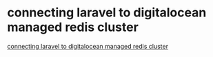 # connecting laravel to digitalocean managed redis cluster

[connecting laravel to digitalocean managed redis cluster](https://aregsar.com/blog/2020/connecting-laravel-to-digitalocean-managed-redis-cluster)
